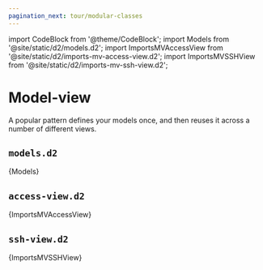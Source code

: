```yaml
---
pagination_next: tour/modular-classes
---
```

import CodeBlock from '@theme/CodeBlock';
import Models from '@site/static/d2/models.d2';
import ImportsMVAccessView from '@site/static/d2/imports-mv-access-view.d2';
import ImportsMVSSHView from '@site/static/d2/imports-mv-ssh-view.d2';

# Model-view

A popular pattern defines your models once, and then reuses it across a number of
different views.

## `models.d2`
<CodeBlock className="language-d2-incomplete">
    {Models}
</CodeBlock>

## `access-view.d2`
<CodeBlock className="language-d2-incomplete">
    {ImportsMVAccessView}
</CodeBlock>

<div className="embedSVG" dangerouslySetInnerHTML={{__html: require('@site/static/img/generated/imports-mv-access-view.svg2')}}></div>

## `ssh-view.d2`
<CodeBlock className="language-d2-incomplete">
    {ImportsMVSSHView}
</CodeBlock>

<div className="embedSVG" dangerouslySetInnerHTML={{__html: require('@site/static/img/generated/imports-mv-ssh-view.svg2')}}></div>
